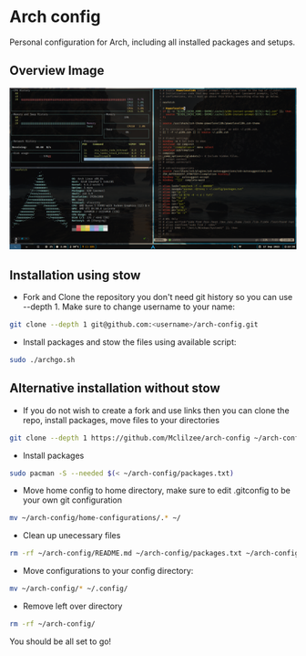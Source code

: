 # Arch config

Personal configuration for Arch, including all installed packages and setups.

## Overview Image

![Arch linux desktop image overview](./assets/arch-overview.png)

## Installation using stow

- Fork and Clone the repository you don't need git history so you can use --depth 1. Make sure to change username to your name:

```bash
git clone --depth 1 git@github.com:<username>/arch-config.git
```

- Install packages and stow the files using available script:

```bash
sudo ./archgo.sh
```

## Alternative installation without stow

- If you do not wish to create a fork and use links then you can clone the repo, install packages, move files to your directories

```bash
git clone --depth 1 https://github.com/Mclilzee/arch-config ~/arch-config
```

- Install packages

```bash
sudo pacman -S --needed $(< ~/arch-config/packages.txt)
```

- Move home config to home directory, make sure to edit .gitconfig to be your own git configuration

```bash
mv ~/arch-config/home-configurations/.* ~/
```

- Clean up unecessary files

```bash
rm -rf ~/arch-config/README.md ~/arch-config/packages.txt ~/arch-config/home-configurations/ ~/arch-config/bin/
```

- Move configurations to your config directory:

```bash
mv ~/arch-config/* ~/.config/
```

- Remove left over directory

```bash
rm -rf ~/arch-config/
```

You should be all set to go!
